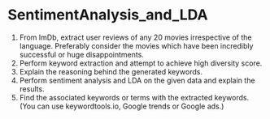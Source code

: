 # SentimentAnalysis_and_LDA

1.	From ImDb, extract user reviews of any 20 movies irrespective of the language. Preferably consider the movies which have been incredibly successful or huge disappointments. 
2.	Perform keyword extraction and attempt to achieve high diversity score. 
3.	Explain the reasoning behind the generated keywords. 
4.	Perform sentiment analysis and LDA on the given data and explain the results. 
5.	Find the associated keywords or terms with the extracted keywords. (You can use keywordtools.io, Google trends or Google ads.) 
